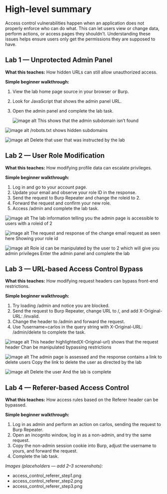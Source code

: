 # High-level summary

Access control vulnerabilities happen when an application does not properly enforce who can do what. This can let users view or change data, perform actions, or access pages they shouldn't. Understanding these issues helps ensure users only get the permissions they are supposed to have.

## Lab 1 — Unprotected Admin Panel

**What this teaches:** How hidden URLs can still allow unauthorized access.

**Simple beginner walkthrough:**

1. View the lab home page source in your browser or Burp.
2. Look for JavaScript that shows the admin panel URL.
3. Open the admin panel and complete the lab task.

   ![image alt](https://github.com/Lispectree/web-sec/blob/8dc05cf749b36defe855a82cd955375c129dd404/labs/sql-injection/access%20control%20lab1%20photo%201.jpg)
This shows that the admin subdomain isn’t found

![image alt](https://github.com/Lispectree/web-sec/blob/120bbc6a0faf6eb4d872b44978d8007ddf56a8c0/labs/sql-injection/access%20control%20lab1%20photo%202.jpg)
/robots.txt shows hidden subdomains

![image alt](https://github.com/Lispectree/web-sec/blob/5226e16c869b8109f5f226568b53f2eb2428aab6/labs/sql-injection/access%20control%20lab1%20photo%203.jpg)
Delete that user that was instructed by the lab

## Lab 2 — User Role Modification

**What this teaches:** How modifying profile data can escalate privileges.

**Simple beginner walkthrough:**

1. Log in and go to your account page.
2. Update your email and observe your role ID in the response.
3. Send the request to Burp Repeater and change the roleid to 2.
4. Forward the request and confirm your new role.
5. Access /admin and complete the lab task.
   
 ![image alt](https://github.com/Lispectree/web-sec/blob/8aaa048b53f1f17d4c90ada1e3d3e972bec0ee7e/labs/sql-injection/access%20control%20lab2%20photo%201.jpg)
The lab information telling you the admin page is accessible to users with a roleid of 2

![image alt](https://github.com/Lispectree/web-sec/blob/2383ab4def01407b5c101aea3d76ff93469438cd/labs/sql-injection/access%20control%20lab2%20photo%202.jpg)
The request and response of the change email request as seen here
Showing your role id

![image alt](https://github.com/Lispectree/web-sec/blob/2383ab4def01407b5c101aea3d76ff93469438cd/labs/sql-injection/access%20control%20lab2%20photo%203.jpg)
Role id can be manipulated by the user to 2 which will give you admin privileges
Enter the admin panel and complete the lab

## Lab 3 — URL-based Access Control Bypass

**What this teaches:** How modifying request headers can bypass front-end restrictions.

**Simple beginner walkthrough:**

1. Try loading /admin and notice you are blocked.
2. Send the request to Burp Repeater, change URL to /, and add X-Original-URL: /invalid.
3. Change the header to /admin and forward the request.
4. Use ?username=carlos in the query string with X-Original-URL: /admin/delete to complete the task.

![image alt](https://github.com/Lispectree/web-sec/blob/3994a1361ce0cfdcd8db6998ae1762aeb9dc9586/labs/sql-injection/access%20control%20lab3%20photo%201.jpg)
This header highlighted(X-Original-url) shows that the request header Chan be manipulated bypassing restrictions

![image alt](https://github.com/Lispectree/web-sec/blob/4f9582632080c119723e56c8fddb34f7feaaf9dd/labs/sql-injection/access%20control%20lab3%20photo%202.jpg)
The admin page is assessed and the response contains a link to delete users
Copy the link to delete the user as directed by the lab

![image alt](https://github.com/Lispectree/web-sec/blob/95ee06fdcb77b2869423bc6ee8fb419bb905fd3a/labs/sql-injection/access%20control%20lab3%20photo%2013.jpg)
Delete the user 
And the lab is complete


## Lab 4 — Referer-based Access Control

**What this teaches:** How access rules based on the Referer header can be bypassed.

**Simple beginner walkthrough:**

1. Log in as admin and perform an action on carlos, sending the request to Burp Repeater.
2. Open an incognito window, log in as a non-admin, and try the same request.
3. Copy the non-admin session cookie into Burp, adjust the username to yours, and forward the request.
4. Complete the lab task.

*Images (placeholders — add 2–3 screenshots):*

* access\_control\_referer\_step1.png
* access\_control\_referer\_step2.png
* access\_control\_referer\_step3.png



